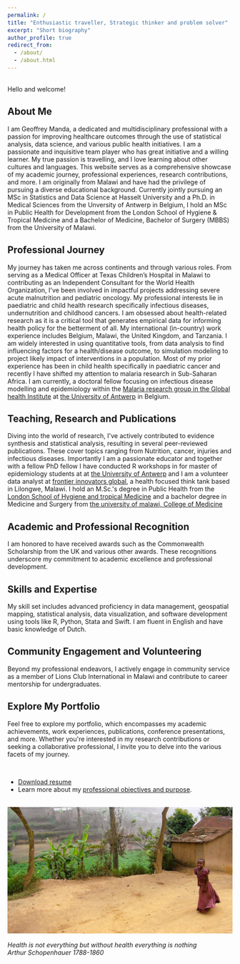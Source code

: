 ```yaml
---
permalink: /
title: "Enthusiastic traveller, Strategic thinker and problem solver"
excerpt: "Short biography"
author_profile: true
redirect_from: 
  - /about/
  - /about.html
---
```


<br/>
Hello and welcome! 
<br/>

## About Me
I am Geoffrey Manda, a dedicated and multidisciplinary professional with a passion for improving healthcare outcomes through the use of statistical analysis, data science, and various public health initiatives. I am a passionate and inquisitive team player who has great initiative and a willing learner. My true passion is travelling, and I love learning about other cultures and languages. This website serves as a comprehensive showcase of my academic journey, professional experiences, research contributions, and more. I am originally from Malawi and have had the privilege of pursuing a diverse educational background. Currently jointly pursuing an MSc in Statistics and Data Science at Hasselt University and a Ph.D. in Medical Sciences from the Unversity of Antwerp in Belgium, I hold an MSc in Public Health for Development from the London School of Hygiene & Tropical Medicine and a Bachelor of Medicine, Bachelor of Surgery (MBBS) from the University of Malawi.

## Professional Journey
My journey has taken me across continents and through various roles. From serving as a Medical Officer at Texas Children’s Hospital in Malawi to contributing as an Independent Consultant for the World Health Organization, I've been involved in impactful projects addressing severe acute malnutrition and pediatric oncology. My professional interests lie in paediatric and child health research specifically infectious diseases, undernutrition and childhood cancers. I am obsessed about health-related research as it is a critical tool that generates empirical data for informing health policy for the betterment of all. My international (in-country) work experience includes Belgium, Malawi, the United Kingdom, and Tanzania. I am widely interested in using quantitative tools, from data analysis to find influencing factors for a health/disease outcome, to simulation modeling to project likely impact of interventions in a population. Most of my prior experience has been in child health specifically in paediatric cancer and recently I have shifted my attention to malaria research in Sub-Saharan Africa. I am currently, a doctoral fellow focusing on infectious disease modelling and epidemiology within the [Malaria research group in the Global health Institute](https://www.uantwerpen.be/en/research-groups/global-health-institute/) at [the University of Antwerp](https://www.uantwerpen.be/en/) in Belgium.

## Teaching, Research and Publications
Diving into the world of research, I've actively contributed to evidence synthesis and statistical analysis, resulting in several peer-reviewed publications. These cover topics ranging from Nutrition, cancer, injuries and infectious diseases. Importantly I am a passionate educator and together with a fellow PhD fellow I have conducted R workshops in for master of epidemiology students at at [the University of Antwerp](https://www.uantwerpen.be/en/) and I am a volunteer data analyst at [frontier innovators global](https://www.frontier-innovators-global.github.io), a health focused think tank based in Lilongwe, Malawi. I hold an M.Sc.'s degree in Public Health from the [London School of Hygiene and tropical Medicine](https://www.lshtm.ac.uk) and a bachelor degree in Medicine and Surgery from [the university of malawi, College of Medicine](https://www.kuhes.ac.mw)

## Academic and Professional Recognition
I am honored to have received awards such as the Commonwealth Scholarship from the UK and various other awards. These recognitions underscore my commitment to academic excellence and professional development.

## Skills and Expertise
My skill set includes advanced proficiency in data management, geospatial mapping, statistical analysis, data visualization, and software development using tools like R, Python, Stata and Swift. I am fluent in English and have basic knowledge of Dutch.

## Community Engagement and Volunteering
Beyond my professional endeavors, I actively engage in community service as a member of Lions Club International in Malawi and contribute to career mentorship for undergraduates.

## Explore My Portfolio
Feel free to explore my portfolio, which encompasses my academic achievements, work experiences, publications, conference presentations, and more. Whether you're interested in my research contributions or seeking a collaborative professional, I invite you to delve into the various facets of my journey.
 
<br/>

- <a href="/resume_GeoffreyManda.docx" download>Download resume</a> 
- Learn more about my [professional objectives and purpose](https://geoffreymanda.github.io/collaboration/). 
<br/>
  
<img src='/images/100_0324_edited_wide_resized.JPG'>

<i>Health is not everything but without health everything is nothing</i><br>
<i>Arthur Schopenhauer 1788-1860</i>


